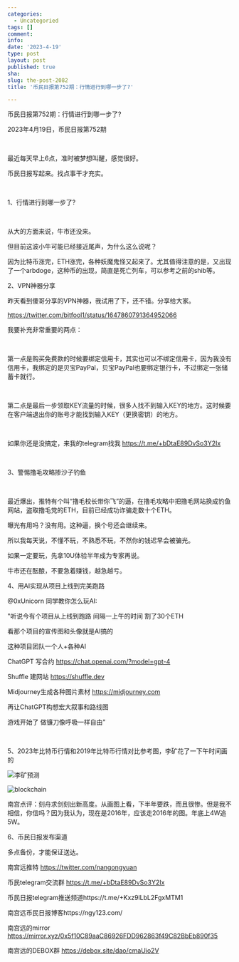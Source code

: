 ```yaml
---
categories:
  - Uncategoried
tags: []
comment: 
info: 
date: '2023-4-19'
type: post
layout: post
published: true
sha: 
slug: the-post-2082
title: '币民日报第752期：行情进行到哪一步了?'

---
```

币民日报第752期：行情进行到哪一步了?

2023年4月19日，币民日报第752期

​

​最近每天早上6点，准时被梦想叫醒，感觉很好。

​币民日报写起来。找点事干才充实。

​

1、行情进行到哪一步了?

​

从大的方面来说，牛市还没来。

但目前这波小牛可能已经接近尾声，为什么这么说呢？

因为比特币涨完，ETH涨完，各种妖魔鬼怪又起来了。尤其值得注意的是，又出现了一个arbdoge，这种币的出现，简直是死亡列车，可以参考之前的shib等。



2、VPN神器分享



昨天看到傻哥分享的VPN神器，我试用了下，还不错。分享给大家。

https://twitter.com/bitfool1/status/1647860791364952066

​我要补充非常重要的两点：

​

​第一点是购买免费款的时候要绑定信用卡，其实也可以不绑定信用卡，因为我没有信用卡，我绑定的是贝宝PayPal，贝宝PayPal也要绑定银行卡，不过绑定一张储蓄卡就行。

​

​第二点是最后一步领取KEY流量的时候，很多人找不到输入KEY的地方。这时候要在客户端退出你的账号才能找到输入KEY（更换密钥）的地方。

​

​如果你还是没搞定，来我的telegram找我 https://t.me/+bDtaE89DvSo3Y2Ix

​

3、警惕撸毛攻略掺沙子钓鱼

​

​最近爆出，推特有个叫“撸毛校长带你飞”的逼，在撸毛攻略中把撸毛网站换成钓鱼网站，盗取撸毛党的ETH，目前已经成功诈骗走数十个ETH。

​曝光有用吗？没有用。这种逼，换个号还会继续来。

​所以我每天说，不懂不玩，不熟悉不玩，不然你的钱迟早会被骗光。

​如果一定要玩，先拿10U体验半年成为专家再说。

​牛市还在酝酿，不要急着赚钱，越急越亏。



4、用AI实现从项目上线到完美跑路



@0xUnicorn 同学教你怎么玩AI:



​"听说今有个项目从上线到跑路
间隔一上午的时间
割了30个ETH

看那个项目的宣传图和头像就是AI搞的

这种项目团队一个人+各种AI

ChatGPT 写合约
https://chat.openai.com/?model=gpt-4



Shuffle 建网站
https://shuffle.dev



Midjourney生成各种图片素材
https://midjourney.com



再让ChatGPT构想宏大叙事和路线图

游戏开始了
做镰刀像呼吸一样自由"

​

​5、2023年比特币行情和2019年比特币行情对比参考图，李矿花了一下午时间画的

![李矿预测]("https://wx3.sinaimg.cn/large/006KvtbCgy1hd4sf7gj1bj31hx0u0n6u.jpg")

![blockchain](https://wx3.sinaimg.cn/large/006KvtbCgy1hd4sf7gj1bj31hx0u0n6u.jpg"区块链")

​南宫点评：刻舟求剑刻出新高度。从画图上看，下半年要跌，而且很惨。但是我不相信，你信吗？因为我认为，现在是2016年，应该走2016年的图。年底上4W追5W。


6、币民日报发布渠道

​多点备份，才能保证送达。

​南宫远推特 https://twitter.com/nangongyuan

币民telegram交流群 https://t.me/+bDtaE89DvSo3Y2Ix

币民日报telegram推送频道https://t.me/+Kxz9lLbL2FgxMTM1

南宫远币民日报博客https://ngy123.com/

南宫远的mirror https://mirror.xyz/0x5f10C89aaC86926FDD962863f49C82BbEb890f35

南宫远的DEBOX群 https://debox.site/dao/cmaUio2V




